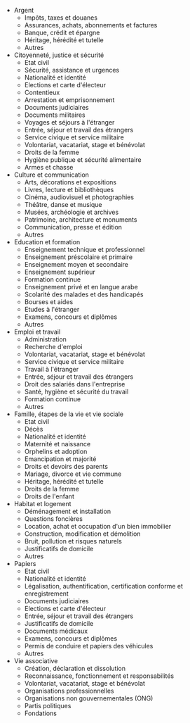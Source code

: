* Argent
  * Impôts, taxes et douanes
  * Assurances, achats, abonnements et factures
  * Banque, crédit et épargne
  * Héritage, hérédité et tutelle
  * Autres
* Citoyenneté, justice et sécurité
  * Etat civil
  * Sécurité, assistance et urgences
  * Nationalité et identité
  * Elections et carte d'électeur
  * Contentieux
  * Arrestation et emprisonnement
  * Documents judiciaires
  * Documents militaires
  * Voyages et séjours à l'étranger
  * Entrée, séjour et travail des étrangers
  * Service civique et service militaire
  * Volontariat, vacatariat, stage et bénévolat
  * Droits de la femme
  * Hygiène publique et sécurité alimentaire
  * Armes et chasse
* Culture et communication
  * Arts, décorations et expositions
  * Livres, lecture et bibliothèques
  * Cinéma, audiovisuel et photographies
  * Théâtre, danse et musique
  * Musées, archéologie et archives
  * Patrimoine, architecture et monuments
  * Communication, presse et édition
  * Autres
* Education et formation
  * Enseignement technique et professionnel
  * Enseignement préscolaire et primaire
  * Enseignement moyen et secondaire
  * Enseignement supérieur
  * Formation continue
  * Enseignement privé et en langue arabe
  * Scolarité des malades et des handicapés
  * Bourses et aides
  * Etudes à l'étranger
  * Examens, concours et diplômes
  * Autres
* Emploi et travail
  * Administration
  * Recherche d'emploi
  * Volontariat, vacatariat, stage et bénévolat
  * Service civique et service militaire
  * Travail à l'étranger
  * Entrée, séjour et travail des étrangers
  * Droit des salariés dans l'entreprise
  * Santé, hygiène et sécurité du travail
  * Formation continue
  * Autres
* Famille, étapes de la vie et vie sociale
  * Etat civil
  * Décès
  * Nationalité et identité
  * Maternité  et naissance
  * Orphelins et adoption
  * Emancipation et majorité
  * Droits et devoirs des parents
  * Mariage, divorce et vie commune
  * Héritage, hérédité et tutelle
  * Droits de la femme
  * Droits de l'enfant
* Habitat et logement
  * Déménagement et installation
  * Questions foncières
  * Location, achat et occupation d'un bien immobilier
  * Construction, modification et démolition
  * Bruit, pollution et risques naturels
  * Justificatifs de domicile
  * Autres
* Papiers
  * Etat civil
  * Nationalité et identité
  * Légalisation, authentification, certification conforme et enregistrement
  * Documents judiciaires
  * Elections et carte d'électeur
  * Entrée, séjour et travail des étrangers
  * Justificatifs de domicile
  * Documents médicaux
  * Examens, concours et diplômes
  * Permis de conduire et papiers des véhicules
  * Autres
* Vie associative
  * Création, déclaration et dissolution
  * Reconnaissance, fonctionnement et responsabilités
  * Volontariat, vacatariat, stage et bénévolat
  * Organisations professionnelles
  * Organisations non gouvernementales (ONG)
  * Partis politiques
  * Fondations
